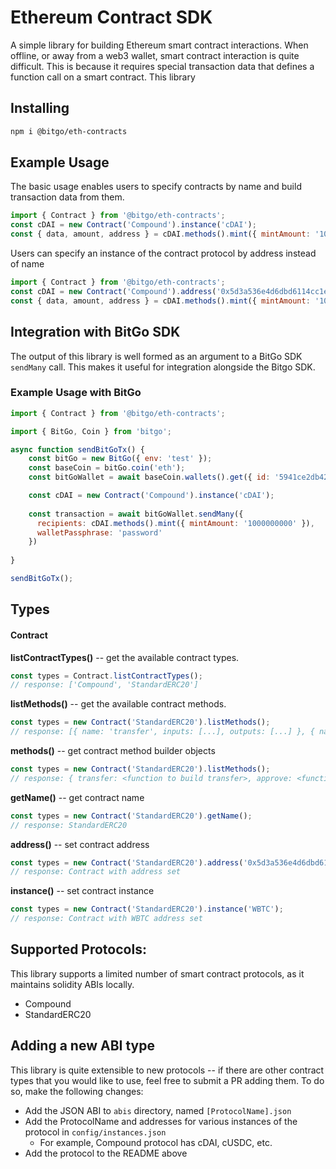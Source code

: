 # Ethereum Contract SDK

A simple library for building Ethereum smart contract interactions. When offline, or away from a web3 wallet, smart 
contract interaction is quite difficult. This is because it requires special transaction data that defines 
a function call on a smart contract. This library 

## Installing

```bash
npm i @bitgo/eth-contracts
```

## Example Usage


The basic usage enables users to specify contracts by name and build transaction data from them.
```js
import { Contract } from '@bitgo/eth-contracts';
const cDAI = new Contract('Compound').instance('cDAI');
const { data, amount, address } = cDAI.methods().mint({ mintAmount: '1000000000' });
```

Users can specify an instance of the contract protocol by address instead of name
```js
import { Contract } from '@bitgo/eth-contracts';
const cDAI = new Contract('Compound').address('0x5d3a536e4d6dbd6114cc1ead35777bab948e3643');
const { data, amount, address } = cDAI.methods().mint({ mintAmount: '1000000000' });
```


## Integration with BitGo SDK

The output of this library is well formed as an argument to a BitGo SDK `sendMany` call. This makes it useful for 
integration alongside the Bitgo SDK.

### Example Usage with BitGo

```js
import { Contract } from '@bitgo/eth-contracts';

import { BitGo, Coin } from 'bitgo';

async function sendBitGoTx() {
    const bitGo = new BitGo({ env: 'test' });
    const baseCoin = bitGo.coin('eth');
    const bitGoWallet = await baseCoin.wallets().get({ id: '5941ce2db42fcbc70717e5a898fd1595' });

    const cDAI = new Contract('Compound').instance('cDAI');
    
    const transaction = await bitGoWallet.sendMany({
      recipients: cDAI.methods().mint({ mintAmount: '1000000000' }),
      walletPassphrase: 'password'
    })
      
}

sendBitGoTx();
```

## Types

#### Contract
**listContractTypes()** -- get the available contract types.
```js
const types = Contract.listContractTypes();
// response: ['Compound', 'StandardERC20']
```

**listMethods()** -- get the available contract methods.
```js
const types = new Contract('StandardERC20').listMethods();
// response: [{ name: 'transfer', inputs: [...], outputs: [...] }, { name: 'approve', ... }]
```

**methods()** -- get contract method builder objects
```js
const types = new Contract('StandardERC20').listMethods();
// response: { transfer: <function to build transfer>, approve: <function to build approve> }
```

**getName()** -- get contract name
```js
const types = new Contract('StandardERC20').getName();
// response: StandardERC20
```

**address()** -- set contract address
```js
const types = new Contract('StandardERC20').address('0x5d3a536e4d6dbd6114cc1ead35777bab948e3643');
// response: Contract with address set
```

**instance()** -- set contract instance
```js
const types = new Contract('StandardERC20').instance('WBTC');
// response: Contract with WBTC address set
```

## Supported Protocols:

This library supports a limited number of smart contract protocols, as it maintains solidity ABIs locally. 
- Compound
- StandardERC20
    

## Adding a new ABI type
This library is quite extensible to new protocols -- if there are other contract types that you would like to use, 
feel free to submit a PR adding them. To do so, make the following changes:
- Add the JSON ABI to `abis` directory, named `[ProtocolName].json`
- Add the ProtocolName and addresses for various instances of the protocol in `config/instances.json`
    - For example, Compound protocol has cDAI, cUSDC, etc.
- Add the protocol to the README above
